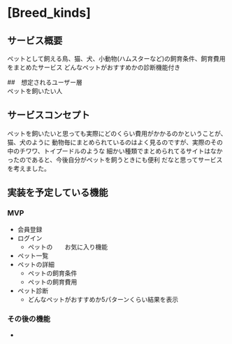 # [Breed_kinds]  

## サービス概要  
ペットとして飼える鳥、猫、犬、小動物(ハムスターなど)の飼育条件、飼育費用をまとめたサービス
どんなペットがおすすめかの診断機能付き

##　想定されるユーザー層  
ペットを飼いたい人 

## サービスコンセプト  
ペットを飼いたいと思っても実際にどのくらい費用がかかるのかということが、猫、犬のように
動物毎にまとめられているのはよく見るのですが、実際のその中のチワワ、トイプードルのような
細かい種類でまとめられてるサイトはなかったのであると、今後自分がペットを飼うときにも便利
だなと思ってサービスを考えました。

## 実装を予定している機能  
### MVP  
* 会員登録  
* ログイン  
  * ペットの　　お気に入り機能
* ペット一覧
* ペットの詳細
  * ペットの飼育条件
  * ペットの飼育費用
* ペット診断
  * どんなペットがおすすめか5パターンくらい結果を表示  

### その後の機能  
*  
